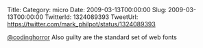 Title: 
Category: micro
Date: 2009-03-13T00:00:00
Slug: 2009-03-13T00:00:00
TwitterId: 1324089393
TweetUrl: https://twitter.com/mark_philpot/status/1324089393

[@codinghorror](https://twitter.com/codinghorror) Also guilty are the standard set of web fonts